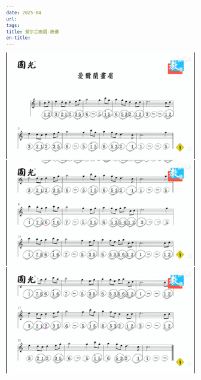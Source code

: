 ```yaml
---
date: 2025-04
url:
tags:
title: 爱尔兰画眉-简谱
en-title:
---
```

![](./assets/1.png)
![](./assets/2.png)
![](./assets/3.png)


<!-- ![[1.png]]![[2.png]]![[3.png]] -->